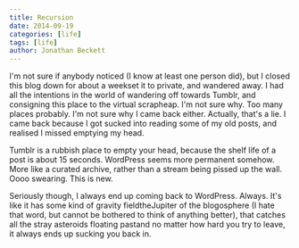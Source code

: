 ```yaml
---
title: Recursion
date: 2014-09-19
categories: [life]
tags: [life]
author: Jonathan Beckett
---
```


I'm not sure if anybody noticed (I know at least one person did), but I closed this blog down for about a weekset it to private, and wandered away. I had all the intentions in the world of wandering off towards Tumblr, and consigning this place to the virtual scrapheap. I'm not sure why. Too many places probably. I'm not sure why I came back either. Actually, that's a lie. I came back because I got sucked into reading some of my old posts, and realised I missed emptying my head.

Tumblr is a rubbish place to empty your head, because the shelf life of a post is about 15 seconds. WordPress seems more permanent somehow. More like a curated archive, rather than a stream being pissed up the wall. Oooo swearing. This is new.

Seriously though, I always end up coming back to WordPress. Always. It's like it has some kind of gravity fieldtheJupiter of the blogosphere (I hate that word, but cannot be bothered to think of anything better), that catches all the stray asteroids floating pastand no matter how hard you try to leave, it always ends up sucking you back in.